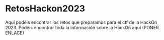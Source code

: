 # RetosHackon2023

Aquí podéis encontrar los retos que preparamos para el ctf de la HackOn 2023.
Podéis encontrar toda la información sobre la HackOn aquí (PONER ENLACE)
